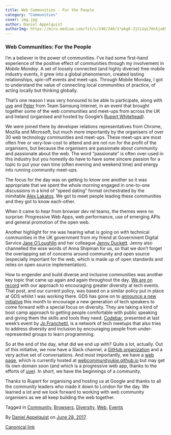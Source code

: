 ```yaml
---
title: Web Communities - For the People
category: "Communities"
cover: img.jpg
author: Daniel Appelquist
authorImg: https://miro.medium.com/fit/c/240/240/1*pbg6-ZjCLUyL76n5ja0S5Q.jpeg
---
```


### Web Communities: For the People

I’m a believer in the power of communities. I’ve had some first-hand experience of the positive effect of communities through my involvement in _Mobile Monday_. A set of loosely connected (and highly diverse) free mobile industry events, it grew into a global phenomenon, created lasting relationships, spin-off events and meet-ups. Through Mobile Monday, I got to understand the value of connecting local communities of practice, of acting locally but thinking globally.

That’s one reason I was very honoured to be able to participate, along with [uve](https://medium.com/u/387f13d790e3) and [Peter](https://medium.com/u/27616666fa21) from Team Samsung Internet, in an event that brought together some of the web communities and meet-ups from across the UK and Ireland (organised and hosted by Google’s [Rupert Whitehead](https://medium.com/u/318b02f3b615)).

We were joined there by developer relations representatives from Chrome, Mozilla and Microsoft, but much more importantly by the organisers of over 30 web technology communities and meet-ups. These meet-ups are most often free or very-low-cost to attend and are not run for the profit of the organisers, but because the organisers are passionate about community and passionate about the web. The word “passionate” is often over-used in this industry but you honestly do have to have some sincere passion for a topic to put your own time (often evening and weekend time) and energy into running community meet-ups.

The focus for the day was on getting to know one another so it was appropriate that we spent the whole morning engaged in one-to-one discussions in a kind of “speed dating” format orchestrated by the inimitable [Alex Lakatos](https://medium.com/u/ea1c6c0fbc8b). We got to meet people leading these communities and they got to know each-other.

When it came to hear from browser dev rel teams, the themes were no surprise: Progressive Web Apps, web performance, use of emerging APIs and general promotion of the open web.

Another highlight for me was hearing what is going on with technical communities in the UK government from my friend at Government Digital Service [Jane O’Loughlin](https://twitter.com/JaneOLoughlin/) and her colleague [Jenny Duckett](https://twitter.com/jenny_duckett). Jenny also channelled the wise words of Anna Shipman for us, so that we don’t forget the overlapping set of concerns around community and open source (especially important for the web, which is made up of open standards and relies on open source implementation).

How to engender and build diverse and inclusive communities was another key topic that came up again and again throughout the day. [We are on record](https://medium.com/samsung-internet-dev/supporting-diversity-at-tech-events-8b004965c0bd) with our approach to encouraging greater diversity at tech events. That post, and our current policy, was based on a similar policy put in place at GDS whilst I was working there. GDS has gone on to [announce a new initiative](https://gds.blog.gov.uk/2017/06/21/breaking-in-a-new-generation-of-public-speakers/) this month to encourage a new generation of tech speakers to come forward with a special focus on diversity. They are taking a kind of boot camp approach to getting people comfortable with public speaking and giving them the skills and tools they need. [Codebar](https://www.codebar.io/), presented at last week’s event by [Jo Franchetti](http://twitter.com/thisisjofrank), is a network of tech meetups that also tries to address diversity and inclusion by encouraging people from under-represented groups to learn programming.

So at the end of the day, what did we end up with? Quite a lot, actually. Out of this initiative, we now have a Slack channel, a [GitHub organization](https://github.com/webcommunityukie) and a very active set of conversations. And most importantly, we have a [web page](https://webcommunityukie.github.io/), which is currently hosted at [webcommunityukie.github.io](http://webcommunityukie.github.io) but may get its own domain soon (and which is a progressive web app, thanks to the efforts of [uve](https://medium.com/u/387f13d790e3)). In short, we have the beginnings of a community.

Thanks to Rupert for organising and hosting us at Google and thanks to all the community leaders who made it down to London for the day. We learned a lot and we look forward to working with web community organisers as we all keep building the web together.

Tagged in [Community](https://medium.com/tag/community), [Browsers](https://medium.com/tag/browsers), [Diversity](https://medium.com/tag/diversity), [Web](https://medium.com/tag/web), [Events](https://medium.com/tag/events)

By [Daniel Appelquist](https://medium.com/@torgo) on [June 28, 2017](https://medium.com/p/6440e0c8e543).

[Canonical link](https://medium.com/@torgo/web-communities-for-the-people-6440e0c8e543)